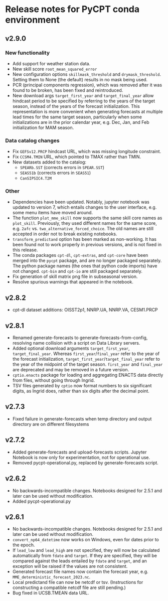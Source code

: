 # Release notes for PyCPT conda environment

## v2.9.0
### New functionality
- Add support for weather station data.
- New skill score `root_mean_squared_error`
- New configuration options `skillmask_threshold` and `drymask_threshold`. Setting them to None (the default) results in no mask being used.
- PCR (principal components regression), which was removed after it was found to be broken, has been fixed and reintroduced.
- New download args `target_first_year` and `target_final_year` allow hindcast period to be specified by referring to the years of the target season, instead of the years of the forecast initialization. This representation is more convenient when generating forecasts at multiple lead times for the same target season, particularly when some initializations are in the prior calendar year, e.g. Dec, Jan, and Feb initialization for MAM season.
### Data catalog changes
- Fix `GEFSv12.PRCP` hindcast URL, which was missing longitude constraint.
- Fix `CCSM4.TMIN` URL, which pointed to TMAX rather than TMIN.
- New datasets added to the catalog:
  - `SPEARb.SST` (corrects errors in `SPEAR.SST`)
  - `SEAS51b` (corrects errors in `SEAS51`)
  - `CanSIPSIC4.T2M`
### Other
- Dependencies have been updated. Notably, jupyter notebook was updated to version 7, which entails changes to the user interface, e.g. some menu items have moved around.
- The function `plot_mme_skill` now supports the same skill core names as `plot_skill`. Previously, they used different names for the same score, e.g. `2afc` vs. `two_alternative_forced_choice`. The old names are still accepted in order not to break existing notebooks.
- `transform_predictand` option has been marked as non-working. It has been found not to work properly in previous versions, and is not fixed in this release.
- The conda packages `cpt-dl`, `cpt-extras`, and `cpt-core` have been merged into the `pycpt` package, and are no longer packaged separately. The python package names (the ones that python code imports) have not changed. `cpt-bin` and `cpt-io` are still packaged separately.
- Fix generation of skill matrix png file in subseasonal version.
- Resolve spurious warnings that appeared in the notebook.

## v2.8.2
- cpt-dl dataset additions: OISST2p1, NNRP.UA, NNRP.VA, CESM1.PRCP

## v2.8.1
- Renamed generate-forecasts to generate-forecasts-from-config, resolving name collision with a script on Data Library servers.
- Added optional download arguments `target_first_year`, `target_final_year`. Whereas `first_year`/`final_year` refer to the year of the forecast initialization, `target_first_year`/`target_final_year` refer to the year of the midpoint of the target season. `first_year` and `final_year` are deprecated and may be removed in a future version.
- `cptio.enacts` package for loading and aggregating ENACTS data directly from files, without going through Ingrid.
- TSV files generated by `cptio` now format numbers to six significant digits, as Ingrid does, rather than six digits after the decimal point.

## v2.7.3
- Fixed failure in generate-forecasts when temp directory and output directory are on different filesystems

## v2.7.2
- Added generate-forecasts and upload-forecasts scripts. Jupyter Notebook is now only for experimentation, not for operational use.
- Removed pycpt-operational.py, replaced by generate-forecasts script.

## v2.6.2
- No backwards-incompatible changes. Notebooks designed for 2.5.1 and later can be used without modification.
- Added pycpt-operational.py

## v2.6.1
- No backwards-incompatible changes. Notebooks designed for 2.5.1 and later can be used without modification.
- `convert_np64_datetime` now works on Windows, even for dates prior to the epoch.
- If `lead_low` and `lead_high` are not specified, they will now be calculated automatically from `fdate` and `target`. If they are specified, they will be compared against the leads entailed by `fdate` and `target`, and an exception will be raised if the values are not consistent.
- Generated forecast file names now contain the forecast year, e.g. `MME_deterministic_forecast_2023.nc`.
- Local predictand file can now be netcdf or tsv. (Instructions for constructing a compatible netcdf file are still pending.)
- Bug fixed in UCSB.TMEAN data URL.
